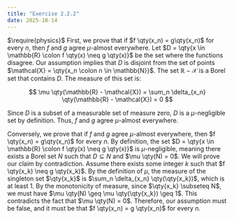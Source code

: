 ```yaml
---
title: "Exercise 2.2.2"
date: 2025-10-14
---
```

$\require{physics}$
First, we prove that if $f \qty(x_n) = g\qty(x_n)$ for every $n$, then $f$ and $g$ agree $\mu$-almost everywhere. 
Let $D = \qty{x \in \mathbb{R} \colon f \qty(x) \neq g \qty(x)}$ be the set where the functions disagree. 
Our assumption implies that $D$ is disjoint from the set of points $\mathcal{X} = \qty{x_n \colon n \in \mathbb{N}}$. 
The set $\mathbb{R} - \mathcal{X}$ is a Borel set that contains $D$. 
The measure of this set is:

$$
\mu \qty(\mathbb{R} - \mathcal{X}) = \sum_n \delta_{x_n} \qty(\mathbb{R} - \mathcal{X}) = 0
$$

Since $D$ is a subset of a measurable set of measure zero, $D$ is a $\mu$-negligible set by definition. 
Thus, $f$ and $g$ agree $\mu$-almost everywhere. 

Conversely, we prove that if $f$ and $g$ agree $\mu$-almost everywhere, then $f \qty(x_n) = g\qty(x_n)$ for every $n$. 
By definition, the set $D = \qty{x \in \mathbb{R} \colon f \qty(x) \neq g \qty(x)}$ is $\mu$-negligible, meaning there exists a Borel set $N$ such that $D \subseteq N$ and $\mu \qty(N) = 0$. 
We will prove our claim by contradiction. 
Assume there exists some integer $k$ such that $f \qty(x_k) \neq g \qty(x_k)$. 
By the definition of $\mu$, the measure of the singleton set $\qty{x_k}$ is $\sum_n \delta_{x_n} \qty(\qty{x_k})$, which is at least $1$. 
By the monotonicity of measure, since $\qty{x_k} \subseteq N$, we must have $\mu \qty(N) \geq \mu \qty(\qty{x_k}) \geq 1$. 
This contradicts the fact that $\mu \qty(N) = 0$. 
Therefore, our assumption must be false, and it must be that $f \qty(x_n) = g \qty(x_n)$ for every $n$. 
